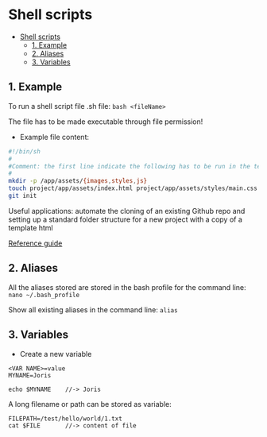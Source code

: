 # Shell scripts
- [Shell scripts](#shell-scripts)
  - [1. Example](#1-example)
  - [2. Aliases](#2-aliases)
  - [3. Variables](#3-variables)
## 1. Example
To run a shell script file .sh file: 
`bash <fileName>`

The file has to be made executable through file permission!

- Example file content:
```Bash
#!/bin/sh
#
#Comment: the first line indicate the following has to be run in the terminal
#
mkdir -p /app/assets/{images,styles,js}
touch project/app/assets/index.html project/app/assets/styles/main.css project/app/assets/js/main.js
git init
```

Useful applications: automate the cloning of an existing Github repo and setting up a standard folder structure for a new project with a copy of a template html

[Reference guide](https://www.codementor.io/celestine_eo/getting-started-with-bash-scripting-for-web-developers-rlufh8cdx)


## 2. Aliases
All the aliases stored are stored in the bash profile for the command line:
`nano ~/.bash_profile`		

Show all existing aliases in the command line:
`alias`


## 3. Variables
- Create a new variable
```
<VAR NAME>=value		
MYNAME=Joris

echo $MYNAME	//-> Joris
```
A long filename or path can be stored as variable:
```
FILEPATH=/test/hello/world/1.txt
cat $FILE		//-> content of file
```